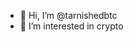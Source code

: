 - 👋 Hi, I’m @tarnishedbtc
- 👀 I’m interested in crypto




<!---
tarnishedbtc/tarnishedbtc is a ✨ special ✨ repository because its `README.md` (this file) appears on your GitHub profile.
You can click the Preview link to take a look at your changes.
--->
